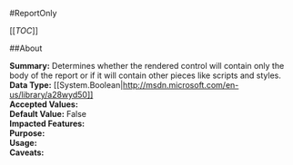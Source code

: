 #ReportOnly

[[_TOC_]]

##About

**Summary:**  Determines whether the rendered control will contain only the body of the report or if it will contain other pieces like scripts and styles.   
**Data Type:** [[System.Boolean|http://msdn.microsoft.com/en-us/library/a28wyd50]]  
**Accepted Values:**   
**Default Value:** False  
**Impacted Features:**   
**Purpose:**   
**Usage:**   
**Caveats:**   

